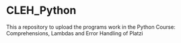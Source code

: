 # CLEH_Python
This a repository to upload the programs work in the Python Course: Comprehensions, Lambdas and Error Handling of Platzi

